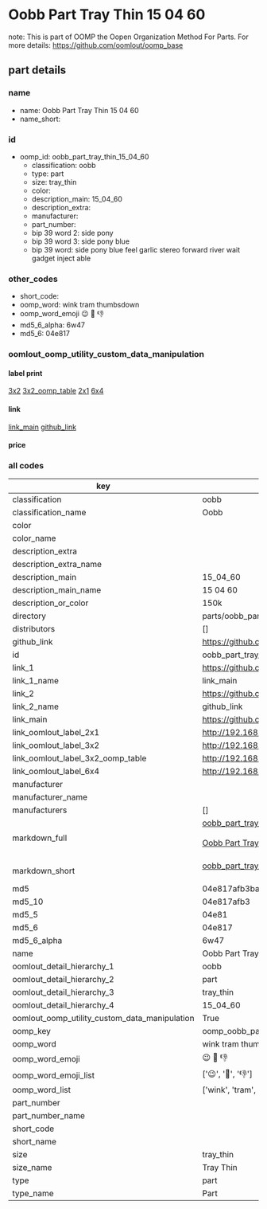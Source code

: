 # Oobb Part Tray Thin 15 04 60  

note: This is part of OOMP the Oopen Organization Method For Parts. For more details: https://github.com/oomlout/oomp_base

##  part details





### name
* name: Oobb Part Tray Thin 15 04 60
* name_short: 
### id
* oomp_id: oobb_part_tray_thin_15_04_60
  * classification: oobb
  * type: part
  * size: tray_thin
  * color: 
  * description_main: 15_04_60
  * description_extra: 
  * manufacturer: 
  * part_number: 
  * bip 39 word 2: side pony
  * bip 39 word 3: side pony blue
  * bip 39 word: side pony blue feel garlic stereo forward river wait gadget inject able

### other_codes
* short_code: 
* oomp_word: wink tram thumbsdown
* oomp_word_emoji :wink: :tram: :thumbsdown:
* md5_6_alpha: 6w47
* md5_6: 04e817






### oomlout_oomp_utility_custom_data_manipulation
#### label print
[3x2](http://192.168.1.245:1112/?label=oomp%206w47)
[3x2_oomp_table](http://192.168.1.107:1112/?label=oomp%206w47)
[2x1](http://192.168.1.242:1112/?label=oomp%206w47)
[6x4](http://192.168.1.55:1112/?label=oomp%206w47)    

#### link

[link_main](https://github.com/oomlout/oomlout_oomp_current_version_messy/tree/main/parts/oobb_part_tray_thin_15_04_60) [github_link](https://github.com/oomlout/oomlout_oomp_part_src/tree/main/parts/oobb_part_tray_thin_15_04_60)                             

#### price







### all codes 
| key | value |  
| --- | --- |  
| classification | oobb |  
| classification_name | Oobb |  
| color |  |  
| color_name |  |  
| description_extra |  |  
| description_extra_name |  |  
| description_main | 15_04_60 |  
| description_main_name | 15 04 60 |  
| description_or_color | 150k |  
| directory | parts/oobb_part_tray_thin_15_04_60 |  
| distributors | [] |  
| github_link | https://github.com/oomlout/oomlout_oomp_part_src/tree/main/parts/oobb_part_tray_thin_15_04_60 |  
| id | oobb_part_tray_thin_15_04_60 |  
| link_1 | https://github.com/oomlout/oomlout_oomp_current_version_messy/tree/main/parts/oobb_part_tray_thin_15_04_60 |  
| link_1_name | link_main |  
| link_2 | https://github.com/oomlout/oomlout_oomp_part_src/tree/main/parts/oobb_part_tray_thin_15_04_60 |  
| link_2_name | github_link |  
| link_main | https://github.com/oomlout/oomlout_oomp_current_version_messy/tree/main/parts/oobb_part_tray_thin_15_04_60 |  
| link_oomlout_label_2x1 | http://192.168.1.242:1112/?label=oomp%206w47 |  
| link_oomlout_label_3x2 | http://192.168.1.245:1112/?label=oomp%206w47 |  
| link_oomlout_label_3x2_oomp_table | http://192.168.1.107:1112/?label=oomp%206w47 |  
| link_oomlout_label_6x4 | http://192.168.1.55:1112/?label=oomp%206w47 |  
| manufacturer |  |  
| manufacturer_name |  |  
| manufacturers | [] |  
| markdown_full | [oobb_part_tray_thin_15_04_60](https://github.com/oomlout/oomlout_oomp_current_version_messy/tree/main/parts/oobb_part_tray_thin_15_04_60)<br>[](https://github.com/oomlout/oomlout_oomp_current_version_messy/tree/main/parts/oobb_part_tray_thin_15_04_60)<br>[Oobb Part Tray Thin 15 04 60](https://github.com/oomlout/oomlout_oomp_current_version_messy/tree/main/parts/oobb_part_tray_thin_15_04_60)<br><br> |  
| markdown_short | [oobb_part_tray_thin_15_04_60](https://github.com/oomlout/oomlout_oomp_current_version_messy/tree/main/parts/oobb_part_tray_thin_15_04_60)<br><br> |  
| md5 | 04e817afb3bacb7b562fe54c30a9fe3f |  
| md5_10 | 04e817afb3 |  
| md5_5 | 04e81 |  
| md5_6 | 04e817 |  
| md5_6_alpha | 6w47 |  
| name | Oobb Part Tray Thin 15 04 60 |  
| oomlout_detail_hierarchy_1 | oobb |  
| oomlout_detail_hierarchy_2 | part |  
| oomlout_detail_hierarchy_3 | tray_thin |  
| oomlout_detail_hierarchy_4 | 15_04_60 |  
| oomlout_oomp_utility_custom_data_manipulation | True |  
| oomp_key | oomp_oobb_part_tray_thin_15_04_60 |  
| oomp_word | wink tram thumbsdown |  
| oomp_word_emoji | :wink: :tram: :thumbsdown: |  
| oomp_word_emoji_list | [':wink:', ':tram:', ':thumbsdown:'] |  
| oomp_word_list | ['wink', 'tram', 'thumbsdown'] |  
| part_number |  |  
| part_number_name |  |  
| short_code |  |  
| short_name |  |  
| size | tray_thin |  
| size_name | Tray Thin |  
| type | part |  
| type_name | Part |  
